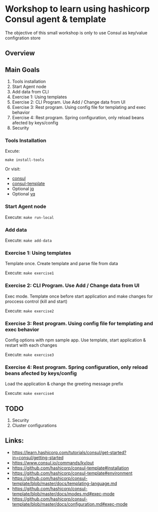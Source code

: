 # Workshop to learn using hashicorp Consul agent & template

The objective of this small workshop is only to use Consul as key/value configration store

## Overview

## Main Goals
 1. Tools installation
 1. Start Agent node
 1. Add data from CLI
 1. Exercise 1: Using templates
 1. Exercise 2: CLI Program. Use Add / Change data from UI
 1. Exercise 3: Rest program. Using config file for templating and exec behavior
 1. Exercise 4: Rest program. Spring configuration, only reload beans afected by keys/config
 1. Security


### Tools Installation

Excute:

`make install-tools`

Or visit:
- [consul](https://learn.hashicorp.com/tutorials/consul/get-started-install?in=consul/getting-started)
- [consul-template](https://github.com/hashicorp/consul-template#installation)
- Optional [jq](https://stedolan.github.io/jq/download/)
- Optional [yq](https://github.com/mikefarah/yq#install)

### Start Agent node

Execute:
`make run-local`

### Add data

Execute:
`make add-data`

### Exercise 1: Using templates

Template once. Create template and parse file from data

Execute:
`make exercise1`

### Exercise 2: CLI Program. Use Add / Change data from UI

Exec mode. Template once before start application and make changes for proccess control (kill and start)

Execute:
`make exercise2`

### Exercise 3: Rest program. Using config file for templating and exec behavior

Config options with npm sample app. Use template, start application & restart with each changes

Execute:
`make exercise3`

### Exercise 4: Rest program. Spring configuration, only reload beans afected by keys/config

Load the application & change the greeting message prefix

Execute:
`make exercise4`

## TODO
1. Security
2. Cluster configurations

## Links:

- https://learn.hashicorp.com/tutorials/consul/get-started?in=consul/getting-started
- https://www.consul.io/commands/kv/put
- https://github.com/hashicorp/consul-template#installation
- https://github.com/hashicorp/consul-template#environment
- https://github.com/hashicorp/consul-template/blob/master/docs/templating-language.md
- https://github.com/hashicorp/consul-template/blob/master/docs/modes.md#exec-mode
- https://github.com/hashicorp/consul-template/blob/master/docs/configuration.md#exec-mode


